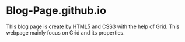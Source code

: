 # Blog-Page.github.io
This blog page is create by HTML5 and CSS3 with the help of Grid. This webpage mainly focus on Grid and its properties.
